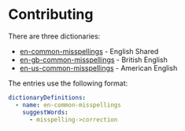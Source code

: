 # Contributing

There are three dictionaries:

- [en-common-misspellings](./dict-en.yaml) - English Shared
- [en-gb-common-misspellings](./dict-en-gb.yaml) - British English
- [en-us-common-misspellings](./dict-en-us.yaml) - American English

The entries use the following format:

```yaml
dictionaryDefinitions:
  - name: en-common-misspellings
    suggestWords:
      - misspelling->correction
```
